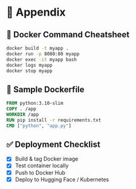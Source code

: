 
# 📁 Appendix

## 🧾 Docker Command Cheatsheet
```bash
docker build -t myapp .
docker run -p 8080:80 myapp
docker exec -it myapp bash
docker logs myapp
docker stop myapp
```

## 📂 Sample Dockerfile
```Dockerfile
FROM python:3.10-slim
COPY . /app
WORKDIR /app
RUN pip install -r requirements.txt
CMD ["python", "app.py"]
```

## ✅ Deployment Checklist
- [x] Build & tag Docker image
- [x] Test container locally
- [x] Push to Docker Hub
- [x] Deploy to Hugging Face / Kubernetes
